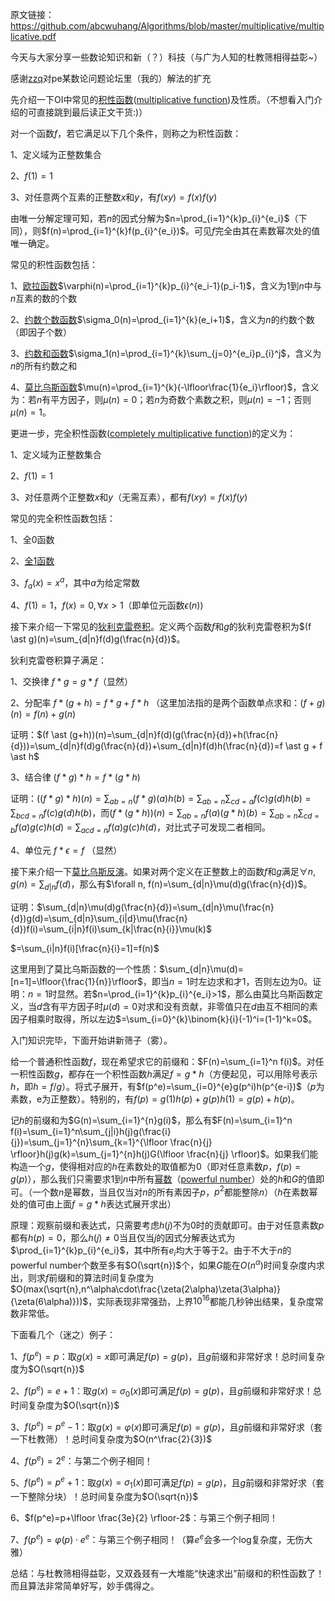 原文链接：https://github.com/abcwuhang/Algorithms/blob/master/multiplicative/multiplicative.pdf

今天与大家分享一些数论知识和新（？）科技（与广为人知的杜教筛相得益彰~）

感谢[zzq](https://www.cnblogs.com/zzqsblog/p/9904271.html)对pe某数论问题论坛里（我的）解法的扩充

先介绍一下OI中常见的[积性函数](https://zh.wikipedia.org/wiki/積性函數)([multiplicative function](https://en.wikipedia.org/wiki/Multiplicative_function))及性质。（不想看入门介绍的可直接跳到最后读正文干货:)）

对一个函数$f$，若它满足以下几个条件，则称之为积性函数：

1、定义域为正整数集合

2、$f(1)=1$

3、对任意两个互素的正整数$x$和$y$，有$f(xy)=f(x)f(y)$

由唯一分解定理可知，若$n$的因式分解为$n=\prod_{i=1}^{k}p_{i}^{e_i}$（下同），则$f(n)=\prod_{i=1}^{k}f(p_{i}^{e_i})$。可见$f$完全由其在素数幂次处的值唯一确定。

常见的积性函数包括：

1、[欧拉函数](https://en.wikipedia.org/wiki/Euler%27s_totient_function)$\varphi(n)=\prod_{i=1}^{k}p_{i}^{e_i-1}(p_i-1)$，含义为$1$到$n$中与$n$互素的数的个数

2、[约数个数函数](https://en.wikipedia.org/wiki/Divisor_function)$\sigma_0(n)=\prod_{i=1}^{k}(e_i+1)$，含义为$n$的约数个数（即因子个数）

3、[约数和函数](https://en.wikipedia.org/wiki/Divisor_function)$\sigma_1(n)=\prod_{i=1}^{k}\sum_{j=0}^{e_i}p_{i}^j$，含义为$n$的所有约数之和

4、[莫比乌斯函数](https://en.wikipedia.org/wiki/M%C3%B6bius_function)$\mu(n)=\prod_{i=1}^{k}(-\lfloor\frac{1}{e_i}\rfloor)$，含义为：若$n$有平方因子，则$\mu(n)=0$；若$n$为奇数个素数之积，则$\mu(n)=-1$；否则$\mu(n)=1$。

更进一步，完全积性函数([completely multiplicative function](https://en.wikipedia.org/wiki/Completely_multiplicative_function))的定义为：

1、定义域为正整数集合

2、$f(1)=1$

3、对任意两个正整数$x$和$y$（无需互素），都有$f(xy)=f(x)f(y)$

常见的完全积性函数包括：

1、全0函数

2、[全1函数](https://en.wikipedia.org/wiki/Identity_function)

3、$f_a(x)=x^a$，其中$a$为给定常数

4、$f(1)=1，f(x)=0, \forall x>1$（即单位元函数$\epsilon(n)$)





接下来介绍一下常见的[狄利克雷卷积](https://en.wikipedia.org/wiki/Dirichlet_convolution)。定义两个函数$f$和$g$的狄利克雷卷积为$(f \ast g)(n)=\sum_{d|n}f(d)g(\frac{n}{d})$。

狄利克雷卷积算子满足：

1、交换律 $f \ast g = g \ast f$（显然）

2、分配率 $f \ast (g+h)=f \ast g + f \ast h$ （这里加法指的是两个函数单点求和：$(f+g)(n)=f(n)+g(n)$

证明：$(f \ast (g+h))(n)=\sum_{d|n}f(d)(g(\frac{n}{d})+h(\frac{n}{d}))=\sum_{d|n}f(d)g(\frac{n}{d})+\sum_{d|n}f(d)h(\frac{n}{d})=f \ast g + f \ast h$

3、结合律 $(f \ast g) \ast h = f \ast (g \ast h)$

证明：$((f \ast g) \ast h)(n)=\sum_{ab=n}(f \ast g)(a)h(b)=\sum_{ab=n}\sum_{cd=a}f(c)g(d)h(b)=\sum_{bcd=n}f(c)g(d)h(b)$，而$(f \ast (g \ast h))(n)=\sum_{ab=n}f(a)(g \ast h)(b)=\sum_{ab=n}\sum_{cd=b}f(a)g(c)h(d)=\sum_{acd=n}f(a)g(c)h(d)$，对比式子可发现二者相同。

4、单位元 $f \ast \epsilon = f$ （显然）





接下来介绍一下[莫比乌斯反演](https://en.wikipedia.org/wiki/M%C3%B6bius_inversion_formula)。如果对两个定义在正整数上的函数$f$和$g$满足$\forall n,g(n)=\sum_{d|n}f(d)$，那么有$\forall n, f(n)=\sum_{d|n}\mu(d)g(\frac{n}{d})$。

证明：$\sum_{d|n}\mu(d)g(\frac{n}{d})=\sum_{d|n}\mu(\frac{n}{d})g(d)=\sum_{d|n}\sum_{i|d}\mu(\frac{n}{d})f(i)=\sum_{i|n}f(i)\sum_{k|\frac{n}{i}}\mu(k)$

$=\sum_{i|n}f(i)[\frac{n}{i}=1]=f(n)$

这里用到了莫比乌斯函数的一个性质：$\sum_{d|n}\mu(d)=[n=1]=\lfloor{\frac{1}{n}}\rfloor$，即当$n=1$时左边求和才$1$，否则左边为$0$。证明：$n=1$时显然。若$n=\prod_{i=1}^{k}p_{i}^{e_i}>1$，那么由莫比乌斯函数定义，当$d$含有平方因子时$\mu(d)=0$对求和没有贡献，非零值只在$d$由互不相同的素因子相乘时取得，所以左边$=\sum_{i=0}^{k}\binom{k}{i}(-1)^i=(1-1)^k=0$。



入门知识完毕，下面开始讲新筛子（雾）。

给一个普通积性函数$f$，现在希望求它的前缀和：$F(n)=\sum_{i=1}^n f(i)$。对任一积性函数$g$，都存在一个积性函数$h$满足$f=g \ast h$（方便起见，可以用除号表示$h$，即$h=f/g$）。将式子展开，有$f(p^e)=\sum_{i=0}^{e}g(p^i)h(p^{e-i})$（$p$为素数，e为正整数）。特别的，有$f(p)=g(1)h(p)+g(p)h(1)=g(p)+h(p)$。

记$h$的前缀和为$G(n)=\sum_{i=1}^{n}g(i)$，那么有$F(n)=\sum_{i=1}^n f(i)=\sum_{i=1}^n\sum_{j|i}h(j)g(\frac{i}{j})=\sum_{j=1}^{n}\sum_{k=1}^{\lfloor \frac{n}{j} \rfloor}h(j)g(k)=\sum_{j=1}^{n}h(j)G(\lfloor \frac{n}{j} \rfloor)$。如果我们能构造一个$g$，使得相对应的$h$在素数处的取值都为$0$（即对任意素数$p$，$f(p)=g(p)$），那么我们只需要求$1$到$n$中所有[幂数](https://zh.wikipedia.org/wiki/%E5%86%AA%E6%95%B8)（[powerful number](https://en.wikipedia.org/wiki/Powerful_number)）处的$h$和$G$的值即可。（一个数$n$是幂数，当且仅当对$n$的所有素因子$p$，$p^2$都能整除$n$）（$h$在素数幂处的值可由上面$f=g \ast h$表达式展开求出）

原理：观察前缀和表达式，只需要考虑$h(j)$不为0时的贡献即可。由于对任意素数$p$都有$h(p)=0$，那么$h(j)\neq 0$当且仅当$j$的因式分解表达式为$\prod_{i=1}^{k}p_{i}^{e_i}$，其中所有$e_i$均大于等于$2$。由于不大于$n$的powerful number个数至多有$O(\sqrt{n})$个，如果$G$能在$O(n^\alpha)$时间复杂度内求出，则求$f$前缀和的算法时间复杂度为$O(max(\sqrt{n},n^\alpha\cdot\frac{\zeta(2\alpha)\zeta(3\alpha)}{\zeta(6\alpha)}))$，实际表现非常强劲，上界$10^{16}$都能几秒钟出结果，复杂度常数非常低。

下面看几个（迷之）例子：

1、$f(p^e)=p$：取$g(x)=x$即可满足$f(p)=g(p)$，且$g$前缀和非常好求！总时间复杂度为$O(\sqrt{n})$

2、$f(p^e)=e+1$：取$g(x)=\sigma_0(x)$即可满足$f(p)=g(p)$，且$g$前缀和非常好求！总时间复杂度为$O(\sqrt{n})$

3、$f(p^e)=p^e-1$：取$g(x)=\varphi(x)$即可满足$f(p)=g(p)$，且$g$前缀和非常好求（套一下杜教筛）！总时间复杂度为$O(n^\frac{2}{3})$

4、$f(p^e)=2^e$：与第二个例子相同！

5、$f(p^e)=p^e+1$：取$g(x)=\sigma_1(x)$即可满足$f(p)=g(p)$，且$g$前缀和非常好求（套一下整除分块）！总时间复杂度为$O(\sqrt{n})$

6、$f(p^e)=p+\lfloor \frac{3e}{2} \rfloor-2$：与第三个例子相同！

7、$f(p^e)=\varphi(p) \cdot e^e$：与第三个例子相同！（算$e^e$会多一个log复杂度，无伤大雅）



总结：与杜教筛相得益彰，又双叒叕有一大堆能“快速求出”前缀和的积性函数了！而且算法非常简单好写，妙手偶得之。

